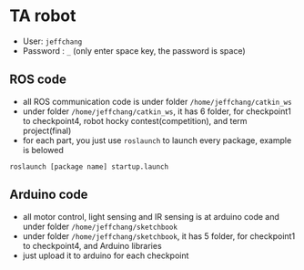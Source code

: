 # TA robot 
- User: `jeffchang`
- Password : `_`  (only enter space key, the password is space)

## ROS code
- all ROS communication code is under folder `/home/jeffchang/catkin_ws`
- under folder `/home/jeffchang/catkin_ws`, it has 6 folder, for checkpoint1 to checkpoint4, robot hocky contest(competition), and term project(final)
- for each part, you just use `roslaunch` to launch every package, example is belowed
```
roslaunch [package name] startup.launch
```

## Arduino code
- all motor control, light sensing and IR sensing is at arduino code and under folder `/home/jeffchang/sketchbook`
- under folder `/home/jeffchang/sketchbook`, it has 5 folder, for checkpoint1 to checkpoint4, and Arduino libraries
- just upload it to arduino for each checkpoint
